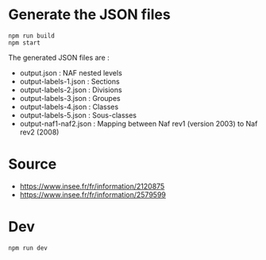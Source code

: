 
# Generate the JSON files

```
npm run build
npm start
```

The generated JSON files are : 
- output.json            : NAF nested levels
- output-labels-1.json   : Sections
- output-labels-2.json   : Divisions
- output-labels-3.json   : Groupes
- output-labels-4.json   : Classes
- output-labels-5.json   : Sous-classes
- output-naf1-naf2.json  : Mapping between Naf rev1 (version 2003) to Naf rev2 (2008)

# Source

- https://www.insee.fr/fr/information/2120875
- https://www.insee.fr/fr/information/2579599

# Dev

```
npm run dev
```